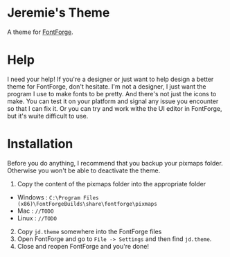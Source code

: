 # Jeremie's Theme
<!-- TODO: Same thing only better... -->
A theme for [FontForge](http://fontforge.github.io/).

# Help
I need your help! If you're a designer or just want to help design a better theme for FontForge, don't hesitate. I'm not a designer, I just want the program I use to make fonts to be pretty. And there's not just the icons to make. You can test it on your platform and signal any issue you encounter so that I can fix it. Or you can try and work withe the UI editor in FontForge, but it's wuite difficult to use.

# Installation
<!-- TODO: Same thing only better... -->
Before you do anything, I recommend that you backup your pixmaps folder. Otherwise you won't be able to deactivate the theme.

1. Copy the content of the pixmaps folder into the appropriate folder
  * Windows : `C:\Program Files (x86)\FontForgeBuilds\share\fontforge\pixmaps`
  * Mac : `//TODO`
  * Linux : `//TODO`
2. Copy `jd.theme` somewhere into the FontForge files
3. Open FontForge and go to `File -> Settings` and then find `jd.theme`.
4. Close and reopen FontForge and you're done!
